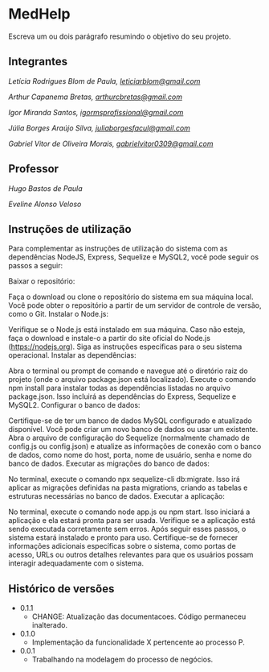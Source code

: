 # MedHelp

Escreva um ou dois  parágrafo resumindo o objetivo do seu projeto.

## Integrantes

*Letícia Rodrigues Blom de Paula, leticiarblom@gmail.com*

*Arthur Capanema Bretas, arthurcbretas@gmail.com*

*Igor Miranda Santos, igormsprofissional@gmail.com*

*Júlia Borges Araújo Silva, juliaborgesfacul@gmail.com*

*Gabriel Vitor de Oliveira Morais, gabrielvitor0309@gmail.com*

## Professor

*Hugo Bastos de Paula*

*Eveline Alonso Veloso*

## Instruções de utilização

Para complementar as instruções de utilização do sistema com as dependências NodeJS, Express, Sequelize e MySQL2, você pode seguir os passos a seguir:

Baixar o repositório:

Faça o download ou clone o repositório do sistema em sua máquina local. Você pode obter o repositório a partir de um servidor de controle de versão, como o Git.
Instalar o Node.js:

Verifique se o Node.js está instalado em sua máquina. Caso não esteja, faça o download e instale-o a partir do site oficial do Node.js (https://nodejs.org). Siga as instruções específicas para o seu sistema operacional.
Instalar as dependências:

Abra o terminal ou prompt de comando e navegue até o diretório raiz do projeto (onde o arquivo package.json está localizado).
Execute o comando npm install para instalar todas as dependências listadas no arquivo package.json. Isso incluirá as dependências do Express, Sequelize e MySQL2.
Configurar o banco de dados:

Certifique-se de ter um banco de dados MySQL configurado e atualizado disponível. Você pode criar um novo banco de dados ou usar um existente.
Abra o arquivo de configuração do Sequelize (normalmente chamado de config.js ou config.json) e atualize as informações de conexão com o banco de dados, como nome do host, porta, nome de usuário, senha e nome do banco de dados.
Executar as migrações do banco de dados:

No terminal, execute o comando npx sequelize-cli db:migrate. Isso irá aplicar as migrações definidas na pasta migrations, criando as tabelas e estruturas necessárias no banco de dados.
Executar a aplicação:

No terminal, execute o comando node app.js ou npm start. Isso iniciará a aplicação e ela estará pronta para ser usada.
Verifique se a aplicação está sendo executada corretamente sem erros.
Após seguir esses passos, o sistema estará instalado e pronto para uso. Certifique-se de fornecer informações adicionais específicas sobre o sistema, como portas de acesso, URLs ou outros detalhes relevantes para que os usuários possam interagir adequadamente com o sistema.

## Histórico de versões

* 0.1.1
    * CHANGE: Atualização das documentacoes. Código permaneceu inalterado.
* 0.1.0
    * Implementação da funcionalidade X pertencente ao processo P.
* 0.0.1
    * Trabalhando na modelagem do processo de negócios.


